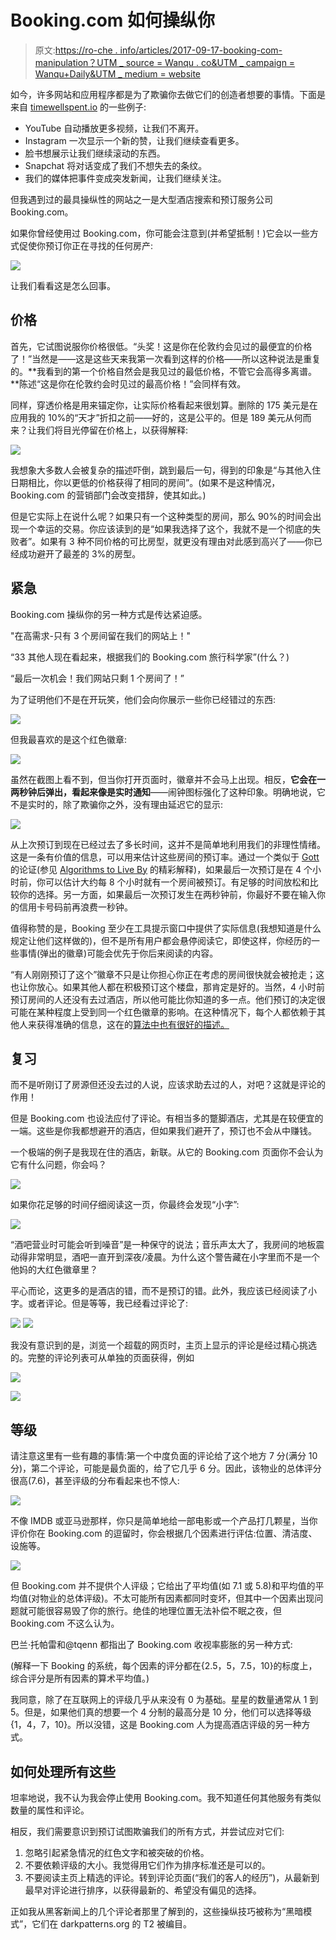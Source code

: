 # Booking.com 如何操纵你

> 原文:[https://ro-che . info/articles/2017-09-17-booking-com-manipulation？UTM _ source = Wanqu . co&UTM _ campaign = Wanqu+Daily&UTM _ medium = website](https://ro-che.info/articles/2017-09-17-booking-com-manipulation?utm_source=wanqu.co&utm_campaign=Wanqu+Daily&utm_medium=website)



如今，许多网站和应用程序都是为了欺骗你去做它们的创造者想要的事情。下面是来自 [timewellspent.io](http://www.timewellspent.io/) 的一些例子:

*   YouTube 自动播放更多视频，让我们不离开。
*   Instagram 一次显示一个新的赞，让我们继续查看更多。
*   脸书想展示让我们继续滚动的东西。
*   Snapchat 将对话变成了我们不想失去的条纹。
*   我们的媒体把事件变成突发新闻，让我们继续关注。

但我遇到过的最具操纵性的网站之一是大型酒店搜索和预订服务公司 Booking.com。

如果你曾经使用过 Booking.com，你可能会注意到(并希望抵制！)它会以一些方式促使你预订你正在寻找的任何房产:

![](../Images/44d260d376d43f56d0801b87b60faf22.png)

让我们看看这是怎么回事。

## 价格

首先，它试图说服你价格很低。“头奖！这是你在伦敦约会见过的最便宜的价格了！”当然是——这是这些天来我第一次看到这样的价格——所以这种说法是重复的。**我看到的第一个价格自然会是我见过的最低价格，不管它会高得多离谱。**陈述“这是你在伦敦约会时见过的最高价格！”会同样有效。

同样，穿透价格是用来锚定你，让实际价格看起来很划算。删除的 175 美元是在应用我的 10%的“天才”折扣之前——好的，这是公平的。但是 189 美元从何而来？让我们将目光停留在价格上，以获得解释:

![](../Images/076c895c244dba5e051a8bd03969f801.png)

我想象大多数人会被复杂的描述吓倒，跳到最后一句，得到的印象是“与其他入住日期相比，你以更低的价格获得了相同的房间”。(如果不是这种情况，Booking.com 的营销部门会改变措辞，使其如此。)

但是它实际上在说什么呢？如果只有一个这种类型的房间，那么 90%的时间会出现一个幸运的交易。你应该读到的是“如果我选择了这个，我就不是一个彻底的失败者”。如果有 3 种不同价格的可比房型，就更没有理由对此感到高兴了——你已经成功避开了最差的 3%的房型。

## 紧急

Booking.com 操纵你的另一种方式是传达紧迫感。

"在高需求-只有 3 个房间留在我们的网站上！"

“33 其他人现在看起来，根据我们的 Booking.com 旅行科学家”(什么？)

“最后一次机会！我们网站只剩 1 个房间了！”

为了证明他们不是在开玩笑，他们会向你展示一些你已经错过的东西:

![](../Images/f32ae6bbc76c111aa8da136ec89b5270.png)

但我最喜欢的是这个红色徽章:

![](../Images/084892fef324a984643dcfb8a0a4ff3e.png)

虽然在截图上看不到，但当你打开页面时，徽章并不会马上出现。相反，**它会在一两秒钟后弹出，看起来像是实时通知**——闹钟图标强化了这种印象。明确地说，它不是实时的，除了欺骗你之外，没有理由延迟它的显示:

![](../Images/177456494705f6ad9bf82083af059b04.png)

从上次预订到现在已经过去了多长时间，这并不是简单地利用我们的非理性情绪。这是一条有价值的信息，可以用来估计这些房间的预订率。通过一个类似于 [Gott](https://en.wikipedia.org/wiki/J._Richard_Gott#Copernicus_method_and_Doomsday_theory) 的论证(参见 [Algorithms to Live By](https://www.goodreads.com/book/show/32708206-algorithms-to-live-by) 的精彩解释)，如果最后一次预订是在 4 个小时前，你可以估计大约每 8 个小时就有一个房间被预订。有足够的时间放松和比较你的选择。另一方面，如果最后一次预订发生在两秒钟前，你最好不要在输入你的信用卡号码前再浪费一秒钟。

值得称赞的是，Booking 至少在工具提示窗口中提供了实际信息(我想知道是什么规定让他们这样做的)，但不是所有用户都会悬停阅读它，即使这样，你经历的一些事情(弹出的徽章)可能会优先于你后来阅读的内容。

“有人刚刚预订了这个”徽章不只是让你担心你正在考虑的房间很快就会被抢走；这也让你放心。如果其他人都在积极预订这个楼盘，那肯定是好的。当然，4 小时前预订房间的人还没有去过酒店，所以他可能比你知道的多一点。他们预订的决定很可能在某种程度上受到同一个红色徽章的影响。在这种情况下，每个人都依赖于其他人来获得准确的信息，这在的[算法中也有很好的描述。](https://www.goodreads.com/book/show/32708206-algorithms-to-live-by)

## 复习

而不是听刚订了房源但还没去过的人说，应该求助去过的人，对吧？这就是评论的作用！

但是 Booking.com 也设法应付了评论。有相当多的蹩脚酒店，尤其是在较便宜的一端。这些是你我都想避开的酒店，但如果我们避开了，预订也不会从中赚钱。

一个极端的例子是我现在住的酒店，新联。从它的 Booking.com 页面你不会认为它有什么问题，你会吗？

![](../Images/96b4540dc378feb025e47d7ace324069.png)

如果你花足够的时间仔细阅读这一页，你最终会发现“小字”:

![](../Images/ea8bf87e041973318b655459ffc534cd.png)

“酒吧营业时可能会听到噪音”是一种保守的说法；音乐声太大了，我房间的地板震动得非常明显，酒吧一直开到深夜/凌晨。为什么这个警告藏在小字里而不是一个他妈的大红色徽章里？

平心而论，这更多的是酒店的错，而不是预订的错。此外，我应该已经阅读了小字。或者评论。但是等等，我已经看过评论了:

![](../Images/5e68f944b879ffb8b2186e3e92b17d6d.png) ![](../Images/eeb914c84f99d5d590450583d74c8bcc.png)

我没有意识到的是，浏览一个超载的网页时，主页上显示的评论是经过精心挑选的。完整的评论列表可从单独的页面获得，例如

![](../Images/dec0afe2475f29b8c270694ad4c304a5.png)

![](../Images/04298998b30722e960f975994780b745.png)

## 等级

请注意这里有一些有趣的事情:第一个中度负面的评论给了这个地方 7 分(满分 10 分)，第二个评论，可能是最负面的，给了它几乎 6 分。因此，该物业的总体评分很高(7.6)，甚至评级的分布看起来也不惊人:

![](../Images/835170f3758b30255391487b9959f61c.png)

不像 IMDB 或亚马逊那样，你只是简单地给一部电影或一个产品打几颗星，当你评价你在 Booking.com 的逗留时，你会根据几个因素进行评估:位置、清洁度、设施等。

![](../Images/408c5ab379f4f781d2acd86f5c27d724.png)

但 Booking.com 并不提供个人评级；它给出了平均值(如 7.1 或 5.8)和平均值的平均值(对物业的总体评级)。不太可能所有因素都同时变坏，但其中一个因素出现问题就可能很容易毁了你的旅行。绝佳的地理位置无法补偿不眠之夜，但 Booking.com 不这么认为。

巴兰·托帕雷和@tqenn 都指出了 Booking.com 收视率膨胀的另一种方式:

(解释一下 Booking 的系统，每个因素的评分都在{2.5，5，7.5，10}的标度上，综合评分是所有因素的算术平均值。)

我同意，除了在互联网上的评级几乎从来没有 0 为基础。星星的数量通常从 1 到 5。但是，如果他们真的想要一个 4 分制的最高分是 10 分，他们可以选择等级{1，4，7，10}。所以没错，这是 Booking.com 人为提高酒店评级的另一种方式。

## 如何处理所有这些

坦率地说，我不认为我会停止使用 Booking.com。我不知道任何其他服务有类似数量的属性和评论。

相反，我们需要意识到预订试图欺骗我们的所有方式，并尝试应对它们:

1.  忽略引起紧急情况的红色文字和被突破的价格。
2.  不要依赖评级的大小。我觉得用它们作为排序标准还是可以的。
3.  不要阅读主页上精选的评论。转到评论页面(“我们的客人的经历”)，从最新到最早对评论进行排序，以获得最新的、希望没有偏见的选择。

正如我从黑客新闻上的几个评论者那里了解到的，这些操纵技巧被称为“黑暗模式”，它们在 darkpatterns.org 的 T2 被编目。


